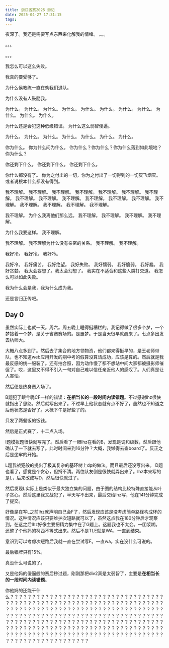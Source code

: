 ```yaml
---
title: 浙江省赛2025 游记
date: 2025-04-27 17:31:15
tags:
---
```


夜深了。我还是需要写点东西来化解我的情绪。
。。。

。。。

。。。

我怎么可以这么失败。

我真的要受够了。

为什么侯教练一直在劝我们退队。

为什么没有人鼓励我。

为什么。
为什么。
为什么。
为什么。
为什么。
为什么。
为什么。
为什么。
为什么。
为什么。
为什么。

为什么还是会犯这种低级错误。
为什么这么弱智傻逼。

为什么。
为什么。
为什么。
为什么。
为什么。
为什么。
为什么。

你为什么。
你为什么问为什么。
你为什么？你为什么？你为什么落到如此境地？
你为什么？

你还剩下什么。
你还剩下什么。
你还剩下什么。

你什么都没有了。
你为之付出的一切，你为之付出了一切得到的一切灰飞烟灭。
或者说根本什么都没有得到。

我不理解。
我不理解。
我不理解。
我不理解。
我不理解。
我不理解。
我不理解。
我不理解。
我不理解。
我不理解。
我不理解。
我不理解。
我不理解。
我不理解。
我不理解。
我不理解。
我不理解。
我不理解。

我不理解。
为什么我离他们那么远。
我不理解。
我不理解。
我不理解。
我不理解。

为什么我要这样。
我不理解。

我不理解。
我不理解为什么没有亲密的关系。
我不理解。
我不理解。

我好冷。
我好冷。
我好冷。

我好冷。
我好痛苦。
我好绝望。
我好失败。
我好懦弱。
我好脆弱。
我好蠢。
我好贪婪。
我太会妄想了。我太会幻想了。
我实在不适合和这些人类打交道。
我怎么可以如此失败。

我为什么会是我，我为什么成为我。

还是言归正传吧。

## Day 0

虽然实际上也就一天。周六。周五晚上睡得挺糟糕的。我记得做了很多个梦，一个梦接着一个梦，是关于省赛赛场的。是噩梦。于是当天很早就醒来了。七点多出发去杭师大。

大概八点多到了。然后去了集合的地方领物资，他们都来得挺早的，是王老师带队，也不知道web应用开发的期中考的假算没算请成功，应该是算的。然后就是我最反感的统一服装了。还有拍合照，因为动作慢了都不想站中间大家都被摄影师催促了。哎，这里又不得不引入一句对自己难以信任亲近他人的感叹了。人们真是让人害怕。

然后便是热身赛入场了。

B题犯了跟今晚CF一样的错误：**在相当长的一段时间内读错题**。不过感谢lhz很快就指出了思路，然后就写出来了。不过早上他状态就有点不好了，虽然也不知道之后他状态是否好了。大概下午是好些了的。

只发了两餐饭的饭钱。

然后是正式赛了，十二点入场。

I题模拟题很快就写完了。然后看了一眼lhz在看的B，发现是调和级数，然后跟他确认了一下就去写了。此时时间来到16分钟？大概，我懒得去查board了。反正之后是坐牢的开始。

L题我战犯般的提出了极其复杂的基环树上dp的做法。而且最后还没写出来。
D题也看了，感觉是个贪心，但捋不清。两位队友倒是很快就弄出来了。lhz本来写的是L，后来改成写D，然后很快就过了。

然后发现L实际上是类似于最大独立集的问题，由于图的结构比较特殊直接能从叶子贪心。然后这里我又战犯了，半天写不出来，最后交给lhz写，他在141分钟完成了提交。

好像是在写L之前lhz就声明自己会F了，然后发现应该是没考虑简单路径构成环的情况。这种情况应该只要维护次短路就可以了，虽然这点我在180分钟后才观察到。在这之后lhz好像主要把精力集中在了G题上。这题我也不太会。一团浆糊。还整了个他妈的柯西不等式出来。然后不是TLE就是WA，一直到结束。

意识到可以考虑次短路后我就一直在尝试写F。一直wa。实在没什么可说的。

最后银牌只有15%。

真没什么可说的了。

又是他妈的傻逼般的赛后秒过题，刚刚那把div2真是太弱智了，主要是**在相当长的一段时间内读错题**。

你他妈的还能干什么？？？？？？？？？？？？？？？？？？？？？？？？？？？？？？？？？？？？？？？？？？？？？？？？？？？？？？？？？？？？？？？？？？？？？？？？？？？？？？？？？？？？？？？？？？？？？？？？？？？？？？？？？？？？？？？？？？？？？？？？？？？？？？？？？？？？？？？？？？？？？？？？？？？？？？？？？？？？？？？？？？？？？？？？？？？？？？？？？？？？？？？？？？？？？？？？？？？？？？？？？？？？？？？？？？？？？？？？？？？？？？？？？？？？？？？？？？？？？？？？？？？？？？？？？？？？？？？？？？？？？？？？？？？？？？

